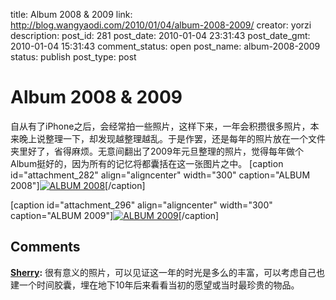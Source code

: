 title: Album 2008 & 2009
link: http://blog.wangyaodi.com/2010/01/04/album-2008-2009/
creator: yorzi
description: 
post_id: 281
post_date: 2010-01-04 23:31:43
post_date_gmt: 2010-01-04 15:31:43
comment_status: open
post_name: album-2008-2009
status: publish
post_type: post

# Album 2008 & 2009

自从有了iPhone之后，会经常拍一些照片，这样下来，一年会积攒很多照片，本来晚上说整理一下，却发现越整理越乱。于是作罢，还是每年的照片放在一个文件夹里好了，省得麻烦。无意间翻出了2009年元旦整理的照片，觉得每年做个Album挺好的，因为所有的记忆将都囊括在这一张图片之中。 [caption id="attachment_282" align="aligncenter" width="300" caption="ALBUM 2008"][![ALBUM 2008](/wp-content/uploads/2010/01/Album-2008-300x187.jpg)](http://blog.wangyaodi.com/wp-content/uploads/2010/01/Album-2008.jpg)[/caption] 

[caption id="attachment_296" align="aligncenter" width="300" caption="ALBUM 2009"][![ALBUM 2009](/wp-content/uploads/2010/01/Album-2009-o-300x187.jpg)](http://blog.wangyaodi.com/wp-content/uploads/2010/01/Album-2009-o.jpg)[/caption]

## Comments

**[Sherry](#373 "2010-01-05 23:07:16"):** 很有意义的照片，可以见证这一年的时光是多么的丰富，可以考虑自己也建一个时间胶囊，埋在地下10年后来看看当初的愿望或当时最珍贵的物品。

